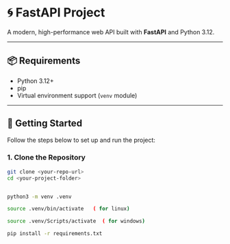# 🌀 FastAPI Project

A modern, high-performance web API built with **FastAPI** and Python 3.12.

---

## 📦 Requirements

- Python 3.12+
- pip
- Virtual environment support (`venv` module)

---

## 🚀 Getting Started

Follow the steps below to set up and run the project:

### 1. Clone the Repository

```bash
git clone <your-repo-url>
cd <your-project-folder>


python3 -m venv .venv

source .venv/bin/activate   ( for linux)

source .venv/Scripts/activate  ( for windows)

pip install -r requirements.txt


